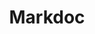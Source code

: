 ---
codehost: https://github.com/markdoc/markdoc
logohandle: markdocio
sort: markdoc
title: Markdoc
website: https://markdoc.io/
---